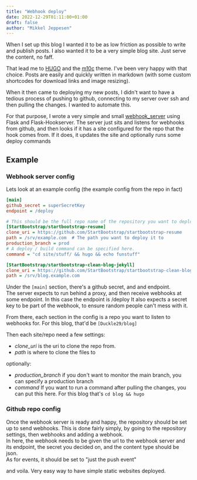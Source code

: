 ```yaml
---
title: "Webhook deploy"
date: 2022-12-29T01:11:00+01:00
draft: false
author: "Mikkel Jeppesen"
---
```


When I set up this blog I wanted it to be as low friction as possible to write and publish posts.
I also wanted it to be a very simple blog site. Just serve the content, no faff.

That lead me to [HUGO](https://gohugo.io/) and the [m10c](https://github.com/vaga/hugo-theme-m10c) theme. 
I've been very happy with that choice. Posts are easily and quickly written in markdown (with some custom shortcodes for
download links and image resizing).

When it then came to deploying my new posts, I didn't want to have a tedious process of pushing to github, connecting
to my server over ssh and then pulling the changes. I wanted to automate this.

For that purpose, I wrote a very simple and small [webhook_server](https://github.com/Duckle29/webhook_server) using 
Flask and Flask-Hookserver. The server just sits and listens for webhooks from github, and then looks if it has a site
configured for the repo that the hook comes from. If it does, it updates the site and optionally runs some deploy commands

## Example

### Webhook server config
Lets look at an example config (the example config from the repo in fact)
```ini
[main]
github_secret = superSecretKey
endpoint = /deploy

# This should be the full repo name of the repository you want to deploy
[StartBootstrap/startbootstrap-resume]
clone_uri = https://github.com/StartBootstrap/startbootstrap-resume
path = /srv/example.com  # The path you want to deploy it to
production_branch = prod
# A deploy / build command can be specified here.
command = "cd site/stuff/ && hugo && echo funstuff"

[StartBootstrap/startbootstrap-clean-blog-jekyll]
clone_uri = https://github.com/StartBootstrap/startbootstrap-clean-blog-jekyll
path = /srv/blog.example.com
```

Under the `[main]` section, there's a github secret, and and endpoint.  
The server expects to run behind a proxy, and then receive webhooks at some endpoint. In this case the endpoint is /deploy
It also expects a secret key to be part of the webhook, to ensure random people can't mess with it. 

From there, each section in the config is a repo you want to listen to webhooks for. For this blog, that'd be 
`[Duckle29/blog]`

Then each site/repo need a few settings:
- *clone_uri* is the uri to clone the repo from.
- *path* is where to clone the files to

optionally:
- *production_branch* if you don't want to monitor the main branch, you can specify a production branch
- *command* If you want to run a command after pulling the changes, you can put this here.
For this blog that's `cd blog && hugo`

### Github repo config
Once the webhook server is ready and happy, the repository should be set up to send webhooks. This is done fairly simply, by going to the repository settings, then webhooks and adding a webhook.  
In here, the webhook needs to be given the url to the webhook server and its endpoint, the secret you decided on, and the content type should be json.  
As for events, it should be set to "just the push event"

and voila. Very easy way to have simple static websites deployed. 
